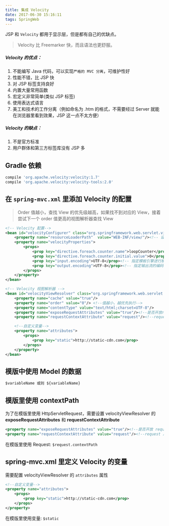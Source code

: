 ```yaml
---
title: 集成 Velocity
date: 2017-06-30 15:16:11
tags: SpringWeb
---
```


JSP 和 `Velocity` 都用于显示层，但是都有自己的优缺点。

> Velocity 比 Freemarker 快，而且语法也更舒服。

##### Velocity 的优点：

1. 不能编写 Java 代码，可以实现`严格的 MVC 分离`，可维护性好
2. 性能不错，比 JSP 快
3. 对 JSP 标签支持良好
4. 内置大量常用函数
5. 宏定义非常简单(类似 JSP 标签)
6. 使用表达式语言
7. 美工和技术的工作分离（例如命名为 .htm 的格式，不需要经过 Server 就能在浏览器里看到效果，JSP 这一点不太方便）

##### Velocity 的缺点：

1. 不是官方标准
2. 用户群体和第三方标签库没有 JSP 多<!--more-->

## Gradle 依赖

```groovy
compile 'org.apache.velocity:velocity:1.7'
compile 'org.apache.velocity:velocity-tools:2.0'
```

## 在 `spring-mvc.xml` 里添加 Velocity 的配置

> Order 值越小，查找 View 的优先级越高，如果找不到对应的 View，接着尝试下一个 order 值更高的视图解析器查找 View

```xml
<!-- Velocity 配置-->
<bean id="velocityConfigurer" class="org.springframework.web.servlet.view.velocity.VelocityConfigurer">
    <property name="resourceLoaderPath"  value="WEB-INF/view/"/><!-- 设置模版文件的位置 -->
    <property name="velocityProperties">
        <props>
            <prop key="directive.foreach.counter.name">loopCounter</prop>
            <prop key="directive.foreach.counter.initial.value">0</prop>
            <prop key="input.encoding">UTF-8</prop><!-- 指定模板引擎进行模板处理的编码 -->
            <prop key="output.encoding">UTF-8</prop><!-- 指定输出流的编码 -->
        </props>
    </property>
</bean>

<!-- Velocity 视图解析器 -->
<bean id="velocityViewResolver" class="org.springframework.web.servlet.view.velocity.VelocityViewResolver">
    <property name="cache" value="true"/>
    <property name="order" value="0"/> <!--值越小，越优先执行-->
    <property name="contentType" value="text/html;charset=UTF-8"/>
    <property name="exposeRequestAttributes" value="true"/><!--是否开放request属性-->
    <property name="requestContextAttribute" value="request"/><!--request属性引用名称-->

    <!--自定义变量-->
    <property name="attributes">
        <props>
            <prop key="static">http://static-cdn.com</prop>
        </props>
    </property>
</bean>
```

## 模版中使用 Model 的数据

```html
$variableName 或则 ${variableName}
```

## 模版里使用 contextPath

为了在模版里使用 HttpServletRequest，需要设置 velocityViewResolver 的 **exposeRequestAttributes** 和 **requestContextAttribute**

```xml
<property name="exposeRequestAttributes" value="true"/><!--是否开放 request 属性-->
<property name="requestContextAttribute" value="request"/><!--request 属性引用名称-->
```

在模版里使用 Request: `$request.contextPath`

## spring-mvc.xml 里定义 Velocity 的变量

需要配置 velocityViewResolver 的 `attributes` 属性

```xml
<!--自定义变量-->
<property name="attributes">
    <props>
        <prop key="static">http://static-cdn.com</prop>
    </props>
</property>
```

在模版里使用变量: `$static`


